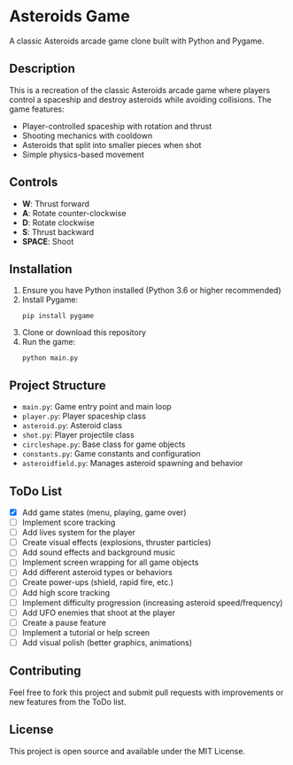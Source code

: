 # Asteroids Game

A classic Asteroids arcade game clone built with Python and Pygame.

## Description

This is a recreation of the classic Asteroids arcade game where players control a spaceship and destroy asteroids while avoiding collisions. The game features:

- Player-controlled spaceship with rotation and thrust
- Shooting mechanics with cooldown
- Asteroids that split into smaller pieces when shot
- Simple physics-based movement

## Controls

- **W**: Thrust forward
- **A**: Rotate counter-clockwise
- **D**: Rotate clockwise
- **S**: Thrust backward
- **SPACE**: Shoot

## Installation

1. Ensure you have Python installed (Python 3.6 or higher recommended)
2. Install Pygame:
   ```
   pip install pygame
   ```
3. Clone or download this repository
4. Run the game:
   ```
   python main.py
   ```

## Project Structure

- `main.py`: Game entry point and main loop
- `player.py`: Player spaceship class
- `asteroid.py`: Asteroid class
- `shot.py`: Player projectile class
- `circleshape.py`: Base class for game objects
- `constants.py`: Game constants and configuration
- `asteroidfield.py`: Manages asteroid spawning and behavior

## ToDo List

- [x] Add game states (menu, playing, game over)
- [ ] Implement score tracking
- [ ] Add lives system for the player
- [ ] Create visual effects (explosions, thruster particles)
- [ ] Add sound effects and background music
- [ ] Implement screen wrapping for all game objects
- [ ] Add different asteroid types or behaviors
- [ ] Create power-ups (shield, rapid fire, etc.)
- [ ] Add high score tracking
- [ ] Implement difficulty progression (increasing asteroid speed/frequency)
- [ ] Add UFO enemies that shoot at the player
- [ ] Create a pause feature
- [ ] Implement a tutorial or help screen
- [ ] Add visual polish (better graphics, animations)

## Contributing

Feel free to fork this project and submit pull requests with improvements or new features from the ToDo list.

## License

This project is open source and available under the MIT License. 